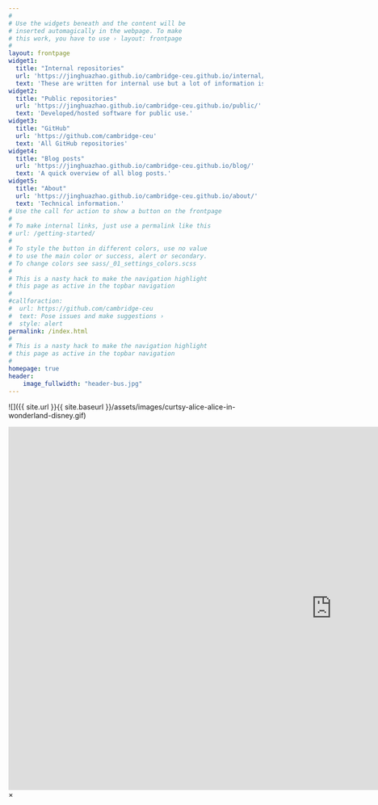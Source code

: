 ```yaml
---
#
# Use the widgets beneath and the content will be
# inserted automagically in the webpage. To make
# this work, you have to use › layout: frontpage
#
layout: frontpage
widget1:
  title: "Internal repositories"
  url: 'https://jinghuazhao.github.io/cambridge-ceu.github.io/internal/'
  text: 'These are written for internal use but a lot of information is generic.'
widget2:
  title: "Public repositories"
  url: 'https://jinghuazhao.github.io/cambridge-ceu.github.io/public/'
  text: 'Developed/hosted software for public use.'
widget3:
  title: "GitHub"
  url: 'https://github.com/cambridge-ceu'
  text: 'All GitHub repositories'
widget4:
  title: "Blog posts"
  url: 'https://jinghuazhao.github.io/cambridge-ceu.github.io/blog/'
  text: 'A quick overview of all blog posts.'
widget5:
  title: "About"
  url: 'https://jinghuazhao.github.io/cambridge-ceu.github.io/about/'
  text: 'Technical information.'
# Use the call for action to show a button on the frontpage
#
# To make internal links, just use a permalink like this
# url: /getting-started/
#
# To style the button in different colors, use no value
# to use the main color or success, alert or secondary.
# To change colors see sass/_01_settings_colors.scss
#
# This is a nasty hack to make the navigation highlight
# this page as active in the topbar navigation
#
#callforaction:
#  url: https://github.com/cambridge-ceu
#  text: Pose issues and make suggestions ›
#  style: alert
permalink: /index.html
#
# This is a nasty hack to make the navigation highlight
# this page as active in the topbar navigation
#
homepage: true
header:
    image_fullwidth: "header-bus.jpg"
---
```


![]({{ site.url }}{{ site.baseurl }}/assets/images/curtsy-alice-alice-in-wonderland-disney.gif)

<div id="videoModal" class="reveal-modal large" data-reveal="">
  <div class="flex-video widescreen vimeo" style="display: block;">
    <iframe width="1280" height="720" src="https://www.youtube.com/embed/3b5zCFSmVvU" frameborder="0" allowfullscreen></iframe>
  </div>
  <a class="close-reveal-modal">&#215;</a>
</div>
